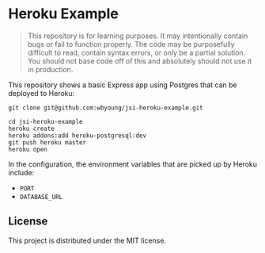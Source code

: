 # Heroku Example

> This repository is for learning purposes. It may intentionally contain bugs or
fail to function properly. The code may be purposefully difficult to read,
contain syntax errors, or only be a partial solution. You should not base code
off of this and absolutely should not use it in production.

This repository shows a basic Express app using Postgres that can be deployed
to Heroku:

```
git clone git@github.com:wbyoung/jsi-heroku-example.git

cd jsi-heroku-example
heroku create
heroku addons:add heroku-postgresql:dev
git push heroku master
heroku open
```

In the configuration, the environment variables that are picked up by Heroku
include:

 - `PORT`
 - `DATABASE_URL`


## License

This project is distributed under the MIT license.
